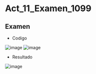# Act_11_Examen_1099
## Examen
- Codigo

![image](https://github.com/user-attachments/assets/05403b38-6c5d-40be-ae5d-193da87d7d74)
![image](https://github.com/user-attachments/assets/38ceb77f-cb81-4e8e-a601-d0e6170aa619)
- Resultado

![image](https://github.com/user-attachments/assets/07934777-16f3-4162-8411-b1bb942f0764)

